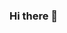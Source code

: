 ### Hi there 👋
<!--
**ActuallyZach/ActuallyZach** is a ✨ _special_ ✨ repository because its `README.md` (this file) appears on your GitHub profile.
### Hello my name is Zachary!
- 📱 I am currently working on an app named Jellycuts.
  - Jellycuts is an app that allows you to write Siri Shortcuts with code all on your iPhone, no other device needed.
- 💪 What are my strengths?
  - I am good at creating iOS apps in swift.
  - UI/UX design
  - Problem solving
  - Game development
- 📫 You can reach me at zachary.lineman@gmail.com
